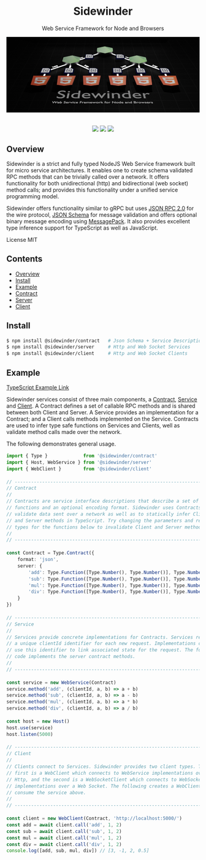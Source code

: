 <div align='center'>

<h1>Sidewinder</h1>

<p>Web Service Framework for Node and Browsers</p>


<img src="https://github.com/sinclairzx81/sidewinder/blob/master/build/assets/sidewinder.png?raw=true" />

<br />
<br />

[<img src="https://img.shields.io/npm/v/@sidewinder/contract?label=%40sidewinder%2Fcontract">](https://www.npmjs.com/package/@sidewinder/contract) [<img src="https://img.shields.io/npm/v/@sidewinder/server?label=%40sidewinder%2Fserver">](https://www.npmjs.com/package/@sidewinder/server) [<img src="https://img.shields.io/npm/v/@sidewinder/client?label=%40sidewinder%2Fclient">](https://www.npmjs.com/package/@sidewinder/client)



</div>

## Overview

Sidewinder is a strict and fully typed NodeJS Web Service framework built for micro service architectures. It enables one to create schema validated RPC methods that can be trivially called over a network. It offers functionality for both unidirectional (http) and bidirectional (web socket) method calls; and provides this functionality under a unified service programming model.

Sidewinder offers functionality similar to gRPC but uses [JSON RPC 2.0](https://www.jsonrpc.org/specification) for the wire protocol, [JSON Schema](https://json-schema.org/specification.html) for message validation and offers optional binary message encoding using [MessagePack](https://msgpack.org/index.html). It also provides excellent type inference support for TypeScript as well as JavaScript.

License MIT

## Contents

- [Overview](#Overview)
- [Install](#Install)
- [Example](#Example)
- [Contract](libs/contract/readme.md)
- [Server](libs/server/readme.md)
- [Client](libs/client/readme.md)

## Install

```bash
$ npm install @sidewinder/contract   # Json Schema + Service Descriptions
$ npm install @sidewinder/server     # Http and Web Socket Services
$ npm install @sidewinder/client     # Http and Web Socket Clients
```

## Example

[TypeScript Example Link](https://www.typescriptlang.org/play?#code/JYWwDg9gTgLgBAbzgFQJ5gKZwL5z-g-AMyghDgHIABAZ2ABMMB3YAO0agHoBjCVmKAENuMCgChQkWIjgAJCDRgAaOAHUMAIwDKGKADdg3LLhJlKtBszYdONXXt3jJ0eEnUaAwgBtgGfjkJiUnJqOkYWdl0eHz9RMTFOTjgAWlS09IzMrOyc3LychKSPPgFhGELCuGL+IREaOEEoLDt9Qyw2GF0iYSxGGm4oYDAYYD56mAALQXg+geANLEE4O3gIIjhuQS8vQQ0vDEqiAFdWEVHWesF2BtY4CGHzrbg-Xno2AHM4ImgQaYA6OBaSwRDhwI52erVUp1OAwCBwSp6LYMaa9aZLOz+CAOKANOCsDAwJjQADWDXqTAw23JsPhimmhi2XlQcDYRF0VRi-kqV3ogPsHJAhImEHo9TYKHQGC0c2GAOQUBZ3CmrHeH1hEywYEagiFnSgl2uTRgRygt0qMCl9W+uMmWGOpxGYzgCy8ECYtNZrCRPnoqM5vn8vP5+kFwtFND+FUSKXycfjCcT6XivAu8ChtXgAF5JZg-hmygAKBBiAg234wABclAAVjQ+BQlKX8C0cdWS4E8BRBPR6BRq2g8wAxE5nPiFgDag4wfwAckcQAsoIWAJQqadzhdL1cAXXXUs3i90q7XzcCFBoRw0-dzM5HjvOk4386Py7Xt8P25Xe4-L6-p87SgQCOLwbw3e8x1YJ8Dz-Y932fLc4J-BDXxPJtAIoN49DAg8IKdKCpxgxC333PNYLfZCiNQlcAPwbAxGwFd4hjJNWLY9jkkqHRWiMaMkm4gwjHqMBSAMRgNj4AZCXacB9iFfgGWdG0qhKTNIxDQSMHqJojGABweTBVhgAARyOLBuC5GAAEk+UsfhgCIXxcWUjBhAmfFmDgJpTK0mAASs2SMHkmBFIuDYrgRGNwSwSZgHFRh7Mcjk4TgHxWDJQQaHrbhgFRPl6U6L5oA1LBvLMxR5U1IrtnddVKleGSwDk2Jxiq1sOVTaF4D1EUxSjRJKg4obhoKMRU0UZZ7DaOAcwJD13AEtpCwLEQmNbNo-h60VC27XtGzgQsLMDaz6BUQQVA0FcZoAPjxABqF01qmoxNvDegdsva8VEOyybLOi6rqzW6lmSR6xHWl6tveihgNA76jtiP6GgBm68QAKjBiGZyhnasP2n7jqR87HtRpYkkulMxngEUJtmzz5EUVcxBpvzosLLGmJZv4fEUPxCwAVgABmFpjBpG8Xxcqbxjr4gMWok1gCRET1FqEgEgXCawORE7FLHGYkNks2ErUqrBDmAA14DivF3Gl2I4CYCZDHc1MlZgcZ4QW57GuahT8PqbEOUqWQYBgMAzuuO1JtTWzLjUTQtAgbgSUJO3-Ed52Fbdj34+0JOU5gVWzZjSRfZC-27hxG3NEBfPCVN6q3QiT4pNROPbaNlL6rGBcYra72Gg0QP+s4MWJfH9jKbTQ3jpmjz5s0NOYGW1SyhUCgJlDsBK0SN1Ni8FnKyF4XOAoJjxvgHs+RzQQmEEYB4AR-g-n3rwdqv-aAEYVAAJnPqnlhXjnrfe+j9LIvyZB9K8X9f7-2nrDYBd8H4z1iBA7YO1YYwLgH-MaACsKINASg5+r9cZ6SwTg8aEB9jcwgO8ScV8VCfRULDFQWEdxXRjBOAAzCoZI39sEqEFn8fmO4gA)

Sidewinder services consist of three main components, a [Contract](libs/contract/readme.md), [Service](libs/server/readme.md) and [Client](libs/client/readme.md). A Contract defines a set of callable RPC methods and is shared between both Client and Server. A Service provides an implementation for a Contract; and a Client calls methods implemented on the Service. Contracts are used to infer type safe functions on Services and Clients, well as validate method calls made over the network.

The following demonstrates general usage.

```typescript
import { Type }             from '@sidewinder/contract'
import { Host, WebService } from '@sidewinder/server'
import { WebClient }        from '@sidewinder/client'

// ---------------------------------------------------------------------------
// Contract
//
// Contracts are service interface descriptions that describe a set of callable
// functions and an optional encoding format. Sidewinder uses Contracts to 
// validate data sent over a network as well as to statically infer Client 
// and Server methods in TypeScript. Try changing the parameters and return 
// types for the functions below to invalidate Client and Server methods.
//
// ---------------------------------------------------------------------------

const Contract = Type.Contract({
    format: 'json',
    server: {
        'add': Type.Function([Type.Number(), Type.Number()], Type.Number()),
        'sub': Type.Function([Type.Number(), Type.Number()], Type.Number()),
        'mul': Type.Function([Type.Number(), Type.Number()], Type.Number()),
        'div': Type.Function([Type.Number(), Type.Number()], Type.Number()),
    }
})

// ---------------------------------------------------------------------------
// Service
//
// Services provide concrete implementations for Contracts. Services receive
// a unique clientId identifier for each new request. Implementations can 
// use this identifier to link associated state for the request. The following 
// code implements the server contract methods.
//
// ---------------------------------------------------------------------------

const service = new WebService(Contract)
service.method('add', (clientId, a, b) => a + b)
service.method('sub', (clientId, a, b) => a - b)
service.method('mul', (clientId, a, b) => a * b)
service.method('div', (clientId, a, b) => a / b)

const host = new Host()
host.use(service)
host.listen(5000)

// ---------------------------------------------------------------------------
// Client
//
// Clients connect to Services. Sidewinder provides two client types. The 
// first is a WebClient which connects to WebService implementations over 
// Http, and the second is a WebSocketClient which connects to WebSocketService 
// implementations over a Web Socket. The following creates a WebClient to 
// consume the service above.
//
// ---------------------------------------------------------------------------

const client = new WebClient(Contract, 'http://localhost:5000/')
const add = await client.call('add', 1, 2)
const sub = await client.call('sub', 1, 2)
const mul = await client.call('mul', 1, 2)
const div = await client.call('div', 1, 2)
console.log([add, sub, mul, div]) // [3, -1, 2, 0.5]
```
